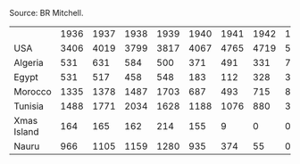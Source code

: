 Source: BR Mitchell.

|             |      |      |      |      |      |      |      |      |      |      |      |      |      |
|-------------|------|------|------|------|------|------|------|------|------|------|------|------|------|
|             | 1936 | 1937 | 1938 | 1939 | 1940 | 1941 | 1942 | 1943 | 1944 | 1945 | 1946 | 1947 | 1948 |
| USA         | 3406 | 4019 | 3799 | 3817 | 4067 | 4765 | 4719 | 5208 | 5463 | 5900 | 6971 | 9172 | 8808 |
| Algeria     | 531  | 631  | 584  | 500  | 371  | 491  | 331  | 77   | 233  | 401  | 585  | 707  | 671  |
| Egypt       | 531  | 517  | 458  | 548  | 183  | 112  | 328  | 319  | 318  | 349  | 371  | 377  | 300  |
| Morocco     | 1335 | 1378 | 1487 | 1703 | 687  | 493  | 715  | 806  | 1445 | 1654 | 2860 | 2881 | 3226 |
| Tunisia     | 1488 | 1771 | 2034 | 1628 | 1188 | 1076 | 880  | 335  | 522  | 706  | 1399 | 1755 | 1864 |
| Xmas Island | 164  | 165  | 162  | 214  | 155  | 9    | 0    | 0    | 0    | 0    | 119  | 119  | 151  |
| Nauru       | 966  | 1105 | 1159 | 1280 | 935  | 374  | 55   | 0    | 0    | 0    | 59   | 178  | 268  |
